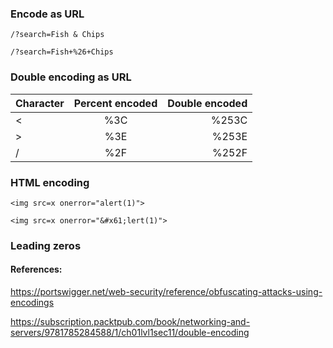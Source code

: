### Encode as URL

```http2
/?search=Fish & Chips
```


```http2
/?search=Fish+%26+Chips
```

### Double encoding as URL

| Character | Percent encoded | Double encoded  |
| --------- |:---------------:| ---------------:|
|     <     |       %3C       |      %253C      |
|     >     |       %3E       |      %253E      |
|     /     |       %2F       |      %252F      |

### HTML encoding

```http2
<img src=x onerror="alert(1)">
```

```http2
<img src=x onerror="&#x61;lert(1)">
```

### Leading zeros

#### References:

https://portswigger.net/web-security/reference/obfuscating-attacks-using-encodings

https://subscription.packtpub.com/book/networking-and-servers/9781785284588/1/ch01lvl1sec11/double-encoding
